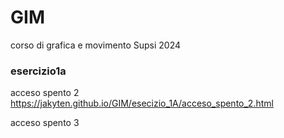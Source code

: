 # GIM
corso di grafica e movimento Supsi 2024
### esercizio1a
acceso spento 2
https://jakyten.github.io/GIM/esecizio_1A/acceso_spento_2.html

acceso spento 3
